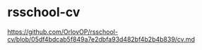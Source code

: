 # rsschool-cv
https://github.com/OrlovOP/rsschool-cv/blob/05df4bdcab5f849a7e2dbfa93d482bf4b2b4b839/cv.md

